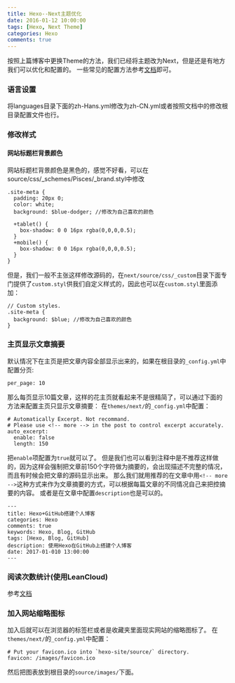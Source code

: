 ```yaml
---
title: Hexo--Next主题优化
date: 2016-01-12 10:00:00
tags: [Hexo, Next Theme]
categories: Hexo
comments: true
---
```

按照上篇博客中更换Theme的方法，我们已经将主题改为Next，但是还是有地方我们可以优化和配置的。
一些常见的配置方法参考[文档](http://theme-next.iissnan.com/getting-started.html)即可。
<!-- more -->
### 语言设置
将languages目录下面的zh-Hans.yml修改为zh-CN.yml或者按照文档中的修改根目录配置文件也行。
### 修改样式
#### 网站标题栏背景颜色
网站标题栏背景颜色是黑色的，感觉不好看，可以在source/css/_schemes/Pisces/_brand.styl中修改
```
.site-meta {
  padding: 20px 0;
  color: white;
  background: $blue-dodger; //修改为自己喜欢的颜色

  +tablet() {
    box-shadow: 0 0 16px rgba(0,0,0,0.5);
  }
  +mobile() {
    box-shadow: 0 0 16px rgba(0,0,0,0.5);
  }
}
```
但是，我们一般不主张这样修改源码的，在`next/source/css/_custom`目录下面专门提供了`custom.styl`供我们自定义样式的，因此也可以在`custom.styl`里面添加：
```
// Custom styles.
.site-meta {
  background: $blue; //修改为自己喜欢的颜色
}
```
### 主页显示文章摘要
默认情况下在主页是把文章内容全部显示出来的，如果在根目录的`_config.yml`中配置分页:
```
per_page: 10
```
那么每页显示10篇文章，这样的花主页就看起来不是很精简了，可以通过下面的方法来配置主页只显示文章摘要：
在`themes/next/`的`_config.yml`中配置：
```
# Automatically Excerpt. Not recommand.
# Please use <!-- more --> in the post to control excerpt accurately.
auto_excerpt:
  enable: false 
  length: 150

```
把`enable`项配置为`true`就可以了。
但是我们也可以看到注释中是不推荐这样做的，因为这样会强制把文章前150个字符做为摘要的，会出现描述不完整的情况，而且有时候会把文章的源码显示出来。
那么我们就用推荐的在文章中用`<!-- more -->`这种方式来作为文章摘要的方式，可以根据每篇文章的不同情况自己来把控摘要的内容。
或者是在文章中配置`description`也是可以的。
```
---
title: Hexo+GitHub搭建个人博客
categories: Hexo
comments: true
keywords: Hexo, Blog, GitHub
tags: [Hexo, Blog, GitHub]
description: 使用Hexo在GitHub上搭建个人博客
date: 2017-01-010 13:00:00
---
```
### 阅读次数统计(使用LeanCloud)
参考[文档](http://theme-next.iissnan.com/third-party-services.html)
### 加入网站缩略图标
加入后就可以在浏览器的标签栏或者是收藏夹里面现实网站的缩略图标了。
在`themes/next/`的`_config.yml`中配置：
```
# Put your favicon.ico into `hexo-site/source/` directory.
favicon: /images/favicon.ico
```
然后把图表放到根目录的`source/images/`下面。
